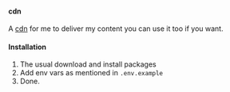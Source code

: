 #### cdn

A [cdn](https://cdn.shaheerahamed.me) for me to deliver my content you can use it too if you want.

#### Installation

1. The usual download and install packages
2. Add env vars as mentioned in `.env.example`
3. Done. 
